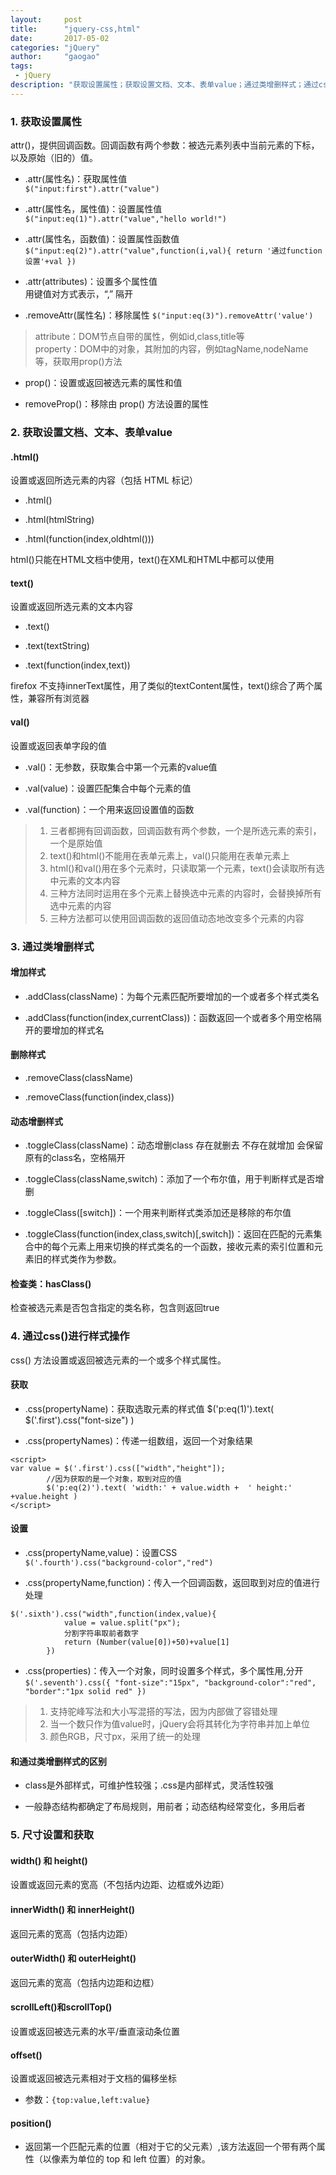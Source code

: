 ```yaml
---
layout:     post
title:      "jquery-css,html"
date:       2017-05-02
categories: "jQuery"
author:     "gaogao"
tags:
 - jQuery   
description: "获取设置属性；获取设置文档、文本、表单value；通过类增删样式；通过css()进行样式操作；尺寸设置和获取"
---
```

### 1. 获取设置属性
attr()，提供回调函数。回调函数有两个参数：被选元素列表中当前元素的下标，以及原始（旧的）值。
- .attr(属性名)：获取属性值  
`$("input:first").attr("value")`

- .attr(属性名，属性值)：设置属性值  
`$("input:eq(1)").attr("value","hello world!")`

- .attr(属性名，函数值)：设置属性函数值  
`$("input:eq(2)").attr("value",function(i,val){
	return '通过function设置'+val
	})`

- .attr(attributes)：设置多个属性值  
用键值对方式表示，“,” 隔开

- .removeAttr(属性名)：移除属性
	`$("input:eq(3)").removeAttr('value')`

> attribute：DOM节点自带的属性，例如id,class,title等  
property：DOM中的对象，其附加的内容，例如tagName,nodeName等，获取用prop()方法

- prop()：设置或返回被选元素的属性和值

- removeProp()：移除由 prop() 方法设置的属性

### 2. 获取设置文档、文本、表单value
#### .html()
设置或返回所选元素的内容（包括 HTML 标记）
- .html()

- .html(htmlString)

- .html(function(index,oldhtml()))

html()只能在HTML文档中使用，text()在XML和HTML中都可以使用

#### text()
设置或返回所选元素的文本内容
- .text()

- .text(textString)

- .text(function(index,text))

firefox 不支持innerText属性，用了类似的textContent属性，text()综合了两个属性，兼容所有浏览器

#### val() 
设置或返回表单字段的值
- .val()：无参数，获取集合中第一个元素的value值

- .val(value)：设置匹配集合中每个元素的值

- .val(function)：一个用来返回设置值的函数

> 1. 三者都拥有回调函数，回调函数有两个参数，一个是所选元素的索引，一个是原始值  
> 2. text()和html()不能用在表单元素上，val()只能用在表单元素上  
> 3. html()和val()用在多个元素时，只读取第一个元素，text()会读取所有选中元素的文本内容  
> 4. 三种方法同时运用在多个元素上替换选中元素的内容时，会替换掉所有选中元素的内容
> 5. 三种方法都可以使用回调函数的返回值动态地改变多个元素的内容

### 3. 通过类增删样式
#### 增加样式
- .addClass(className)：为每个元素匹配所要增加的一个或者多个样式类名

- .addClass(function(index,currentClass))：函数返回一个或者多个用空格隔开的要增加的样式名

#### 删除样式
- .removeClass(className)

- .removeClass(function(index,class))

#### 动态增删样式
- .toggleClass(className)：动态增删class 存在就删去 不存在就增加 会保留原有的class名，空格隔开

- .toggleClass(className,switch)：添加了一个布尔值，用于判断样式是否增删

- .toggleClass([switch])：一个用来判断样式类添加还是移除的布尔值

- .toggleClass(function(index,class,switch)[,switch])：返回在匹配的元素集合中的每个元素上用来切换的样式类名的一个函数，接收元素的索引位置和元素旧的样式类作为参数。

#### 检查类：hasClass() 
检查被选元素是否包含指定的类名称，包含则返回true

### 4. 通过css()进行样式操作
css() 方法设置或返回被选元素的一个或多个样式属性。
#### 获取
- .css(propertyName)：获取选取元素的样式值
$('p:eq(1)').text( $('.first').css("font-size") )

- .css(propertyNames)：传递一组数组，返回一个对象结果
```
<script>
var value = $('.first').css(["width","height"]);
		//因为获取的是一个对象，取到对应的值
		$('p:eq(2)').text( 'width:' + value.width +  ' height:' +value.height )
</script>
```

#### 设置
- .css(propertyName,value)：设置CSS  
`$('.fourth').css("background-color","red")`

- .css(propertyName,function)：传入一个回调函数，返回取到对应的值进行处理  
```
$('.sixth').css("width",function(index,value){
		    value = value.split("px");
		    分割字符串取前者数字
		    return (Number(value[0])+50)+value[1]
		})
```

- .css(properties)：传入一个对象，同时设置多个样式，多个属性用,分开
			`
            $('.seventh').css({
		    "font-size":"15px",
		    "background-color":"red",
		    "border":"1px solid red"
			})
            `
>1. 支持驼峰写法和大小写混搭的写法，因为内部做了容错处理  
>2. 当一个数只作为值value时，jQuery会将其转化为字符串并加上单位
>3. 颜色RGB，尺寸px，采用了统一的处理

#### 和通过类增删样式的区别
- class是外部样式，可维护性较强；.css是内部样式，灵活性较强

- 一般静态结构都确定了布局规则，用前者；动态结构经常变化，多用后者

### 5. 尺寸设置和获取
#### width() 和 height()
设置或返回元素的宽高（不包括内边距、边框或外边距）

#### innerWidth() 和 innerHeight()
返回元素的宽高（包括内边距）

#### outerWidth() 和 outerHeight() 
返回元素的宽高（包括内边距和边框）

#### scrollLeft()和scrollTop()
设置或返回被选元素的水平/垂直滚动条位置

#### offset()
设置或返回被选元素相对于文档的偏移坐标
- 参数：`{top:value,left:value}`

####  position() 
- 返回第一个匹配元素的位置（相对于它的父元素）,该方法返回一个带有两个属性（以像素为单位的 top 和 left 位置）的对象。









